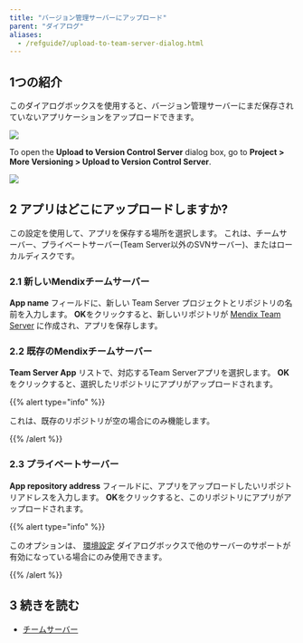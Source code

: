 ```yaml
---
title: "バージョン管理サーバーにアップロード"
parent: "ダイアログ"
aliases:
  - /refguide7/upload-to-team-server-dialog.html
---
```


## 1つの紹介

このダイアログボックスを使用すると、バージョン管理サーバーにまだ保存されていないアプリケーションをアップロードできます。

![](attachments/upload-to-version-control-dialog/upload-to-version-control-server-dialog.png)

To open the **Upload to Version Control Server** dialog box, go to **Project > More Versioning > Upload to Version Control Server**.

![](attachments/upload-to-version-control-dialog/project-more-versioning-upload-to-version-control-server.png)

## 2 アプリはどこにアップロードしますか?

この設定を使用して、アプリを保存する場所を選択します。 これは、チームサーバー、プライベートサーバー(Team Server以外のSVNサーバー)、またはローカルディスクです。

### 2.1 新しいMendixチームサーバー

**App name** フィールドに、新しい Team Server プロジェクトとリポジトリの名前を入力します。 **OK**をクリックすると、新しいリポジトリが [Mendix Team Server](team-server) に作成され、アプリを保存します。

### 2.2 既存のMendixチームサーバー

**Team Server App** リストで、対応するTeam Serverアプリを選択します。 **OK**をクリックすると、選択したリポジトリにアプリがアップロードされます。

{{% alert type="info" %}}

これは、既存のリポジトリが空の場合にのみ機能します。

{{% /alert %}}

### 2.3 プライベートサーバー

**App repository address** フィールドに、アプリをアップロードしたいリポジトリアドレスを入力します。 **OK**をクリックすると、このリポジトリにアプリがアップロードされます。

{{% alert type="info" %}}

このオプションは、 [環境設定](preferences-dialog#enabled) ダイアログボックスで他のサーバーのサポートが有効になっている場合にのみ使用できます。

{{% /alert %}}

## 3 続きを読む

* [チームサーバー](team-server)
